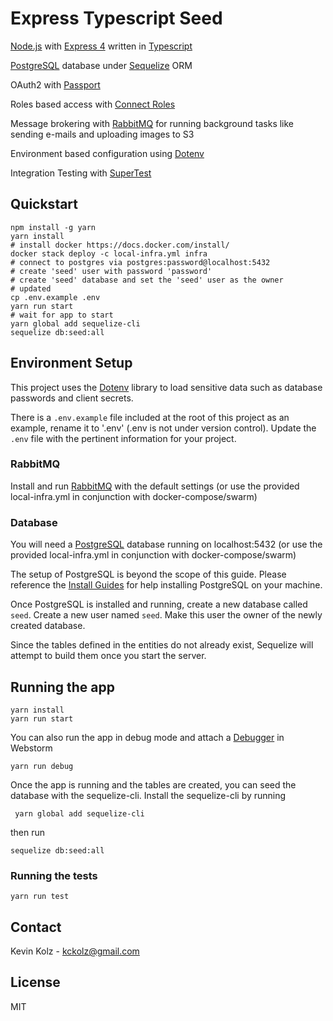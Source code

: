 # Express Typescript Seed
[Node.js](https://nodejs.org) with [Express 4](http://expressjs.com/4x) written in [Typescript](https://www.typescriptlang.org/)

[PostgreSQL](https://www.postgresql.org) database under [Sequelize](http://docs.sequelizejs.com/) ORM

OAuth2 with [Passport](http://passportjs.org/)

Roles based access with [Connect Roles](https://github.com/ForbesLindesay/connect-roles)

Message brokering with [RabbitMQ](https://www.rabbitmq.com/) for running background tasks like sending e-mails and uploading images to S3

Environment based configuration using [Dotenv](https://www.npmjs.com/package/dotenv)

Integration Testing with [SuperTest](https://github.com/visionmedia/supertest)

## Quickstart
```
npm install -g yarn
yarn install
# install docker https://docs.docker.com/install/
docker stack deploy -c local-infra.yml infra
# connect to postgres via postgres:password@localhost:5432
# create 'seed' user with password 'password'
# create 'seed' database and set the 'seed' user as the owner
# updated
cp .env.example .env
yarn run start
# wait for app to start
yarn global add sequelize-cli
sequelize db:seed:all 
```

## Environment Setup
This project uses the [Dotenv](https://www.npmjs.com/package/dotenv) library to load sensitive data such
as database passwords and client secrets. 

There is a `.env.example` file included at the root of this project as an example, rename it to '.env' (.env is not under version control). Update the `.env` file with the pertinent information
for your project.

### RabbitMQ
Install and run [RabbitMQ](https://www.rabbitmq.com/) with the default settings (or use the provided local-infra.yml in conjunction with docker-compose/swarm)

### Database
You will need a [PostgreSQL](https://www.postgresql.org) database running on localhost:5432 (or use the provided local-infra.yml in conjunction with docker-compose/swarm)

The setup of PostgreSQL is beyond the scope of this guide. Please reference the [Install Guides](https://wiki.postgresql.org/wiki/Detailed_installation_guides)
for help installing PostgreSQL on your machine.

Once PostgreSQL is installed and running, create a new database called `seed`. Create a new user named `seed`. Make this user the owner of the newly created database.
    
Since the tables defined in the entities do not already exist, Sequelize will attempt to build them once you start the server.

## Running the app
    yarn install
    yarn run start
You can also run the app in debug mode and attach a [Debugger](https://www.jetbrains.com/help/webstorm/run-debug-configuration-attach-to-node-js-chrome.html) in Webstorm

    yarn run debug

Once the app is running and the tables are created, you can seed the database with the sequelize-cli.
 Install the sequelize-cli by running 
 
     yarn global add sequelize-cli
     
 then run 
    
    sequelize db:seed:all 
    
### Running the tests
    yarn run test

## Contact
Kevin Kolz - kckolz@gmail.com

## License
MIT
